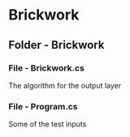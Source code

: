 # Brickwork

## Folder - Brickwork

### File - Brickwork.cs

The algorithm for the output layer

### File - Program.cs

Some of the test inputs
